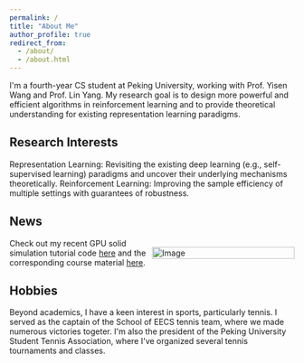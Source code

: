 ```yaml
---
permalink: /
title: "About Me"
author_profile: true
redirect_from: 
  - /about/
  - /about.html
---
```


I'm a fourth-year CS student at Peking University, working with Prof. Yisen Wang and Prof. Lin Yang. My research goal is to design more powerful and efficient algorithms in reinforcement learning and to provide theoretical understanding for existing representation learning paradigms.
## Research Interests
Representation Learning: Revisiting the existing deep learning (e.g., self-supervised learning) paradigms and uncover their underlying mechanisms theoretically.
Reinforcement Learning: Improving the sample efficiency of multiple settings with guarantees of robustness.


## News
<div style="display: flex; align-items: center;">
    <div style="flex: 1;">
         Check out my recent GPU solid simulation tutorial code <a href="https://github.com/phys-sim-book/solid-sim-tutorial-gpu">here</a> and the corresponding course material <a href="https://phys-sim-book.github.io/lec4.6-gpu_accel.html">here</a>.
    </div>
    <div style="flex: 1;">
        <img src="/images/publication_book.jpg" alt="Image" style="width: 100%;">
    </div>
</div>

## Hobbies
Beyond academics, I have a keen interest in sports, particularly tennis. I served as the captain of the School of EECS tennis team, where we made numerous victories togeter. I'm also the president of the Peking University Student Tennis Association, where I've organized several tennis tournaments and classes.


